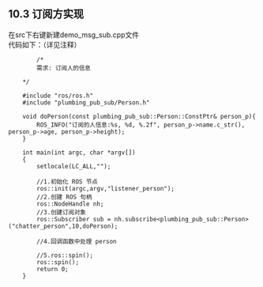 ## 10.3 订阅方实现
在src下右键新建demo_msg_sub.cpp文件    
代码如下：（详见注释）

            /*
            需求: 订阅人的信息

        */

        #include "ros/ros.h"
        #include "plumbing_pub_sub/Person.h"

        void doPerson(const plumbing_pub_sub::Person::ConstPtr& person_p){
            ROS_INFO("订阅的人信息:%s, %d, %.2f", person_p->name.c_str(), person_p->age, person_p->height);
        }

        int main(int argc, char *argv[])
        {   
            setlocale(LC_ALL,"");

            //1.初始化 ROS 节点
            ros::init(argc,argv,"listener_person");
            //2.创建 ROS 句柄
            ros::NodeHandle nh;
            //3.创建订阅对象
            ros::Subscriber sub = nh.subscribe<plumbing_pub_sub::Person>("chatter_person",10,doPerson);

            //4.回调函数中处理 person

            //5.ros::spin();
            ros::spin();    
            return 0;
        }